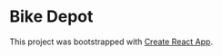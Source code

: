 # Bike Depot

This project was bootstrapped with [Create React App](https://rainbow-pastelito-fea9db.netlify.app/).
